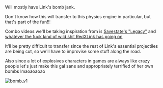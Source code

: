 Will mostly have Link's bomb jank.

Don't know how this will transfer to this physics engine in particular, but that's part of the fun!!!

Combo videos we'll be taking inspiration from is [Savestate's "Legacy"](https://www.youtube.com/watch?v=tI7vDg_wxwY) and [whatever the fuck kind of wild shit RedXLink has going on](https://youtu.be/EEhZeEdgQls?si=U0au3f54I6spIkFW)

It'll be pretty difficult to transfer since the rest of Link's essential projectiles are being cut, so we'll have to improvise some stuff along the road.

Also since a lot of explosives characters in games are always like crazy people let's just make this gal sane and appropriately terrified of her own bombs lmaoaoaoao

![bomb_v1](/img/characters/bomb/bomb_v1.png)
